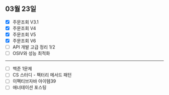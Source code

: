 ## 03월 23일

- [x] 주문조회 V3.1
- [x] 주문조회 V4
- [x] 주문조회 V5
- [x] 주문조회 V6
- [ ] API 개발 고급 정리 1/2
- [ ] OSIV와 성능 최적화

---

- [ ] 백준 1문제
- [ ] CS 스터디 - 팩터리 메서드 패턴
- [ ] 이펙티브자바 아이템39
- [ ] 애너테이션 포스팅
